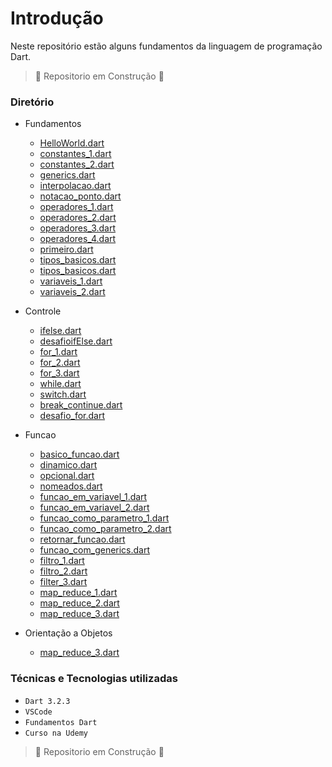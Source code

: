 # Introdução

Neste repositório estão alguns fundamentos da linguagem de programação Dart. 

> :construction: Repositorio em Construção :construction:


### Diretório

- Fundamentos<br>
  - [HelloWorld.dart](https://github.com/ArthurRCastilho/Fundamentos_Dart/blob/main/Fundamentos/HelloWorld.dart)
  - [constantes_1.dart](https://github.com/ArthurRCastilho/Fundamentos_Dart/blob/main/Fundamentos/constantes_1.dart)
  - [constantes_2.dart](https://github.com/ArthurRCastilho/Fundamentos_Dart/blob/main/Fundamentos/constantes_2.dart)
  - [generics.dart](https://github.com/ArthurRCastilho/Fundamentos_Dart/blob/main/Fundamentos/generics.dart)
  - [interpolacao.dart](https://github.com/ArthurRCastilho/Fundamentos_Dart/blob/main/Fundamentos/interpolacao.dart)
  - [notacao_ponto.dart](https://github.com/ArthurRCastilho/Fundamentos_Dart/blob/main/Fundamentos/notacao_ponto.dart)
  - [operadores_1.dart](https://github.com/ArthurRCastilho/Fundamentos_Dart/blob/main/Fundamentos/operadores_1.dart)
  - [operadores_2.dart](https://github.com/ArthurRCastilho/Fundamentos_Dart/blob/main/Fundamentos/operadores_2.dart)
  - [operadores_3.dart](https://github.com/ArthurRCastilho/Fundamentos_Dart/blob/main/Fundamentos/operadores_3.dart)
  - [operadores_4.dart](https://github.com/ArthurRCastilho/Fundamentos_Dart/blob/main/Fundamentos/operadores_4.dart)
  - [primeiro.dart](https://github.com/ArthurRCastilho/Fundamentos_Dart/blob/main/Fundamentos/primeiro.dart)
  - [tipos_basicos.dart](https://github.com/ArthurRCastilho/Fundamentos_Dart/blob/main/Fundamentos/tipos_basicos_1.dart)
  - [tipos_basicos.dart](https://github.com/ArthurRCastilho/Fundamentos_Dart/blob/main/Fundamentos/tipos_basicos_2.dart)
  - [variaveis_1.dart](https://github.com/ArthurRCastilho/Fundamentos_Dart/blob/main/Fundamentos/variaveis_1.dart)
  - [variaveis_2.dart](https://github.com/ArthurRCastilho/Fundamentos_Dart/blob/main/Fundamentos/variaveis_2.dart)

- Controle
  - [ifelse.dart](https://github.com/ArthurRCastilho/Fundamentos_Dart/blob/main/Controle/ifelse.dart)
  - [desafioifElse.dart](https://github.com/ArthurRCastilho/Fundamentos_Dart/blob/main/Controle/desafioifElse.dart)
  - [for_1.dart](https://github.com/ArthurRCastilho/Fundamentos_Dart/blob/main/Controle/for_1.dart)
  - [for_2.dart](https://github.com/ArthurRCastilho/Fundamentos_Dart/blob/main/Controle/for_2.dart)
  - [for_3.dart](https://github.com/ArthurRCastilho/Fundamentos_Dart/blob/main/Controle/for_3.dart)
  - [while.dart](https://github.com/ArthurRCastilho/Fundamentos_Dart/blob/main/Controle/while.dart)
  - [switch.dart](https://github.com/ArthurRCastilho/Fundamentos_Dart/blob/main/Controle/switch.dart)
  - [break_continue.dart](https://github.com/ArthurRCastilho/Fundamentos_Dart/blob/main/Controle/break_continue.dart)
  - [desafio_for.dart](https://github.com/ArthurRCastilho/Fundamentos_Dart/blob/main/Controle/desafio_for.dart)

- Funcao
  - [basico_funcao.dart](https://github.com/ArthurRCastilho/Fundamentos_Dart/blob/main/Funcao/basico_funcao.dart)
  - [dinamico.dart](https://github.com/ArthurRCastilho/Fundamentos_Dart/blob/main/Funcao/dinamico.dart)
  - [opcional.dart](https://github.com/ArthurRCastilho/Fundamentos_Dart/blob/main/Funcao/opcional.dart)
  - [nomeados.dart](https://github.com/ArthurRCastilho/Fundamentos_Dart/blob/main/Funcao/nomeados.dart)
  - [funcao_em_variavel_1.dart](https://github.com/ArthurRCastilho/Fundamentos_Dart/blob/main/Funcao/funcao_em_variavel_1.dart)
  - [funcao_em_variavel_2.dart](https://github.com/ArthurRCastilho/Fundamentos_Dart/blob/main/Funcao/funcao_em_variavel_2.dart)
  - [funcao_como_parametro_1.dart](https://github.com/ArthurRCastilho/Fundamentos_Dart/blob/main/Funcao/funcao_como_parametro_1.dart)
  - [funcao_como_parametro_2.dart](https://github.com/ArthurRCastilho/Fundamentos_Dart/blob/main/Funcao/funcao_como_parametro_2.dart)
  - [retornar_funcao.dart](https://github.com/ArthurRCastilho/Fundamentos_Dart/blob/main/Funcao/retornar_funcao.dart)
  - [funcao_com_generics.dart](https://github.com/ArthurRCastilho/Fundamentos_Dart/blob/main/Funcao/funcao_com_generics.dart)
  - [filtro_1.dart](https://github.com/ArthurRCastilho/Fundamentos_Dart/blob/main/Funcao/filtro_1.dart)
  - [filtro_2.dart](https://github.com/ArthurRCastilho/Fundamentos_Dart/blob/main/Funcao/filtro_2.dart)
  - [filter_3.dart](https://github.com/ArthurRCastilho/Fundamentos_Dart/blob/main/Funcao/filter_3.dart)
  - [map_reduce_1.dart](https://github.com/ArthurRCastilho/Fundamentos_Dart/blob/main/Funcao/map_reduce_1.dart)
  - [map_reduce_2.dart](https://github.com/ArthurRCastilho/Fundamentos_Dart/blob/main/Funcao/map_reduce_2.dart)
  - [map_reduce_3.dart](https://github.com/ArthurRCastilho/Fundamentos_Dart/blob/main/Funcao/map_reduce_3.dart)

- Orientação a Objetos
  - [map_reduce_3.dart](https://github.com/ArthurRCastilho/Fundamentos_Dart/blob/main/Orientacao-a-Objetos/classe_data.dart)

### Técnicas e Tecnologias utilizadas

- ``Dart 3.2.3``
- ``VSCode``
- ``Fundamentos Dart``
- ``Curso na Udemy``

> :construction: Repositorio em Construção :construction:
